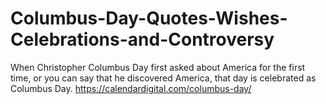 # Columbus-Day-Quotes-Wishes-Celebrations-and-Controversy
When Christopher Columbus Day first asked about America for the first time, or you can say that he discovered America, that day is celebrated as Columbus Day. https://calendardigital.com/columbus-day/
